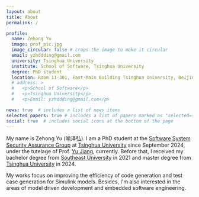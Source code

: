 ```yaml
---
layout: about
title: About
permalink: /

profile:
  name: Zehong Yu
  image: prof_pic.jpg
  image_circular: false # crops the image to make it circular
  email: yzhddding@gmail.com
  university: Tsinghua University
  institute: School of Software, Tsinghua University
  degree: PhD student
  location: Room 11-301, East-Main Building Tsinghua University, Beijing
  # address: >
  #   <p>School of Software</p>
  #   <p>Tsinghua University</p>
  #   <p>Email: yzhddding@gmail.com</p>

news: true  # includes a list of news items
selected_papers: true # includes a list of papers marked as "selected={true}"
social: true  # includes social icons at the bottom of the page
---
```


My name is Zehong Yu (喻泽弘). I am a PhD student at the [Software System Security Assurance Group](http://wingtecher.com/) at [Tsinghua University](https://www.tsinghua.edu.cn/en/) since September 2024, under the tutelage of Prof. [Yu Jiang](https://sites.google.com/site/jiangyu198964/home), currently. Before that, I received my bachelor degree from [Southeast University](https://www.seu.edu.cn/) in 2021 and master degree from [Tsinghua University](https://www.tsinghua.edu.cn/en/) in 2024.

My works focus on improving the efficiency of code generation and test case generation for Simulink models. Besides, I'm also interested in the areas of model driven development and embedded software engineering.